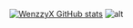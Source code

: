 [![WenzzyX GitHub stats](https://github-readme-stats.vercel.app/api?username=WenzzyX)](https://github.com/anuraghazra/github-readme-stats)
![alt](https://www.codewars.com/users/Wenzzy/badges/micro)
